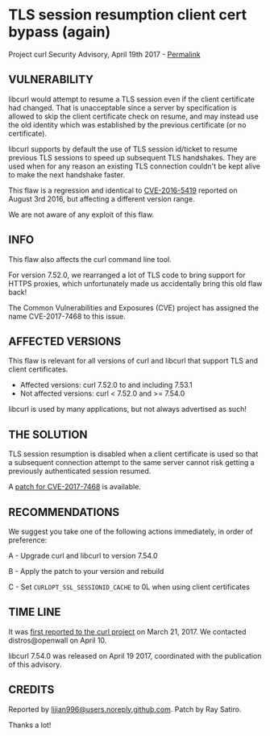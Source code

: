 TLS session resumption client cert bypass (again)
=========================================

Project curl Security Advisory, April 19th 2017 -
[Permalink](https://curl.haxx.se/docs/adv_20170419.html)

VULNERABILITY
-------------

libcurl would attempt to resume a TLS session even if the client certificate
had changed. That is unacceptable since a server by specification is allowed
to skip the client certificate check on resume, and may instead use the old
identity which was established by the previous certificate (or no
certificate).

libcurl supports by default the use of TLS session id/ticket to resume
previous TLS sessions to speed up subsequent TLS handshakes. They are used
when for any reason an existing TLS connection couldn't be kept alive to make
the next handshake faster.

This flaw is a regression and identical to
[CVE-2016-5419](https://curl.haxx.se/docs/adv_20160803A.html) reported on
August 3rd 2016, but affecting a different version range.

We are not aware of any exploit of this flaw.

INFO
----

This flaw also affects the curl command line tool.

For version 7.52.0, we rearranged a lot of TLS code to bring support for HTTPS
proxies, which unfortunately made us accidentally bring this old flaw back!

The Common Vulnerabilities and Exposures (CVE) project has assigned the name
CVE-2017-7468 to this issue.

AFFECTED VERSIONS
-----------------

This flaw is relevant for all versions of curl and libcurl that support TLS
and client certificates.

- Affected versions: curl 7.52.0 to and including 7.53.1
- Not affected versions: curl < 7.52.0 and >= 7.54.0

libcurl is used by many applications, but not always advertised as such!

THE SOLUTION
------------

TLS session resumption is disabled when a client certificate is used so that a
subsequent connection attempt to the same server cannot risk getting a
previously authenticated session resumed.

A [patch for CVE-2017-7468](https://curl.haxx.se/CVE-2017-7468.patch) is
available.

RECOMMENDATIONS
---------------

We suggest you take one of the following actions immediately, in order of
preference:

 A - Upgrade curl and libcurl to version 7.54.0

 B - Apply the patch to your version and rebuild

 C - Set `CURLOPT_SSL_SESSIONID_CACHE` to 0L when using client certificates

TIME LINE
---------

It was [first reported to the curl
project](https://github.com/curl/curl/issues/1341) on March 21, 2017.  We
contacted distros@openwall on April 10.

libcurl 7.54.0 was released on April 19 2017, coordinated with the publication
of this advisory.

CREDITS
-------

Reported by lijian996@users.noreply.github.com. Patch by Ray Satiro.

Thanks a lot!
